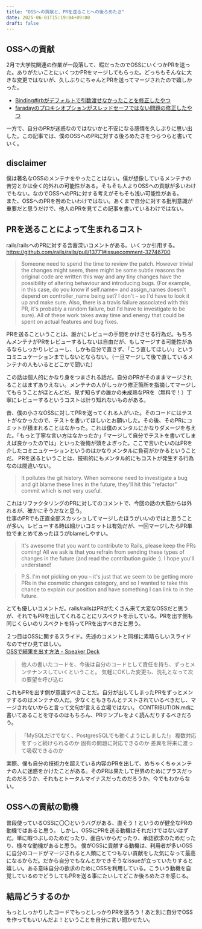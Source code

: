 ```yaml
---
title: "OSSへの貢献と、PRを送ることへの後ろめたさ"
date: 2025-06-01T15:19:04+09:00
draft: false
---
```


## OSSへの貢献
2月で大学院関連の作業が一段落して、暇だったのでOSSにいくつかPRを送った。ありがたいことにいくつかPRをマージしてもらった。どっちもそんなに大きな変更ではないが、久しぶりにちゃんとPRを送ってマージされたので嬉しかった。

- [Binding#irbがデフォルトで引数渡せなかったことを修正したやつ](https://github.com/ruby/ruby/pull/12796)
- [faradayのプロキシオプションがスレッドセーフではない問題の修正したやつ](https://github.com/lostisland/faraday/pull/1617)

一方で、自分のPRが迷惑なのではないかと不安になる感情を久しぶりに思い出した。この記事では、僕のOSSへのPRに対する後ろめたさをつらつらと書いていく。

## disclaimer
僕は著名なOSSのメンテナをやったことはない。僕が想像しているメンテナの苦労とかは全く的外れの可能性がある。そもそも人よりOSSへの貢献が多いわけでもない。なのでOSSへのPRに対する考えがそもそも浅い可能性がある。  
また、OSSへのPRを咎めたいわけではない。あくまで自分に対する批判意識が重要だと思うだけで、他人のPRを見てこの記事を書いているわけではない。

## PRを送ることによって生まれるコスト
rails/railsへのPRに対する含蓄深いコメントがある。いくつか引用する。
https://github.com/rails/rails/pull/13771#issuecomment-32746700

> Someone need to spend the time to review the patch. However trivial the changes might seem, there might be some subtle reasons the original code are written this way and any tiny changes have the possibility of altering behaviour and introducing bugs. (For example, in this case, do you know if self.name= and assign_names doesn't depend on controller_name being set? I don't – so I'd have to look it up and make sure. Also, there is a travis failure associated with this PR, it's probably a random failure, but I'd have to investigate to be sure). All of these work takes away time and energy that could be spent on actual features and bug fixes.

PRを送るこということは、誰かにレビューの手間をかけさせる行為だ。もちろんメンテナがPRをレビューするしないは自由だが、もしマージする可能性があるならしっかりレビューし、しかも自分で直さず、「こう直してほしい」というコミニュケーションまでしないとならない。（一旦マージして後で直しているメンテナの人もいるとどこかで聞いた）

この話は個人的にかなり身をつまされる話だ。自分のPRがそのままマージされることはまずありえない。メンテナの人がしっかり修正箇所を指摘してマージしてもらうことがほとんどだ。見ず知らずの誰かの未成熟なPRを（無料で！）丁寧にレビューするというコストは計り知れないものがある。  

昔、僕の小さなOSSに対してPRを送ってくれる人がいた。そのコードにはテストがなかったので、テストを書いてほしいとお願いした。その後、そのPRにコミットが積まれることはなかった。これは僕のメンタルにかなりダメージを与えた。「もっと丁寧な言い方はなかったか」「マージして自分でテストを書いてしまえば良かったのでは」といった後悔が頭をよぎった。ここで言いたいのはPRを介したコミニュケーションというのはかなりメンタルに負荷がかかるということだ。
PRを送るということは、技術的にもメンタル的にもコストが発生する行為なのは間違いない。

> It pollutes the git history. When someone need to investigate a bug and git blame these lines in the future, they'll hit this "refactor" commit which is not very useful.

これはリファクタリングのPRに対してのコメントで、今回の話の大筋からは外れるが、確かにそうだなと思う。  
仕事のPRでも正直全部スカッシュしてマージしたほうがいいのではと思うことが多い。レビューする時は細かいコミットは有効だが、一回マージしたらPR単位でまとめてあったほうがblameしやすい。

> It's awesome that you want to contribute to Rails, please keep the PRs coming! All we ask is that you refrain from sending these types of changes in the future (and read the contribution guide :). I hope you'll understand!

> P.S. I'm not picking on you – it's just that we seem to be getting more PRs in the cosmetic changes category, and so I wanted to take this chance to explain our position and have something I can link to in the future.

とても優しいコメントだ。rails/railsはPRがたくさん来て大変なOSSだと思うが、それでもPRを出してくれることにリスペクトを示している。PRを出す側も同じくらいのリスペクトを持ってPRを出すべきだと思う。

２つ目はOSSに関するスライド。先述のコメントと同様に素晴らしいスライドなのでぜひ見てほしい。  
[OSSで結果を出す方法 - Speaker Deck](https://speakerdeck.com/knu/ossdejie-guo-wochu-sufang-fa)

> 他人の書いたコードを、今後は自分のコードとして責任を持ち、ずっとメンテナンスしていくということ。
> 気軽にOKした変更も、洗礼となって次の要望を呼び込む

これもPRを出す側が意識すべきことだ。自分が出してしまったPRをずっとメンテするのはメンテナの人だ。少なくともきちんとテストされているべきだし、マージされないからと言って文句が言える立場ではない。
CONTRIBUTION.mdに書いてあることを守るのはもちろん、PRテンプレをよく読んだりするべきだろう。

> 「MySQLだけでなく、PostgresSQLでも動くようにしました!」
> 複数対応をずっと続けられるのか
> 固有の問題に対応できるのか
> 差異を将来に渡って吸収できるのか

実際、僕も自分の技術力を超えている内容のPRを出して、めちゃくちゃメンテナの人に迷惑をかけたことがある。そのPRは果たして世界のためにプラスだったのだろうか、それもとトータルマイナスだったのだろうか。今でもわからない。

## OSSへの貢献の動機
普段使っているOSSに〇〇というバグがある、直そう！というのが健全なPRの動機ではあると思う。
しかし、OSSにPRを送る動機はそれだけではないはずだ。単に暇つぶしのためだったり、面白いからだったり、承認欲求のためだったり、様々な動機があると思う。
僕がOSSに貢献する動機は、利用者が多いOSSに自分のコードがマージされると人類にとてつもない貢献をした気になって最高になるからだ。だから自分でもなんとかできそうなissueが立っていたりすると嬉しい。ある意味自分の欲求のためにOSSを利用している。こういう動機を自覚しているのでどうしてもPRを送る事にたいしてどこか後ろめたさを感じる。

## 結局どうするのか
もっとしっかりしたコードでもっとしっかりPRを送ろう！あと別に自分でOSSを作ってもいいんだよ！ということを自分に言い聞かせたい。










